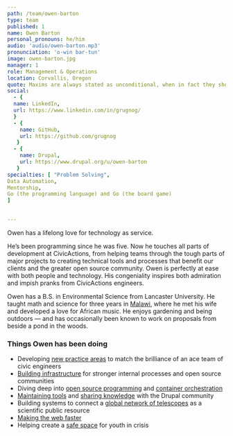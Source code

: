 ```yaml
---
path: /team/owen-barton
type: team
published: 1
name: Owen Barton
personal_pronouns: he/him
audio: 'audio/owen-barton.mp3'
pronunciation: 'o-win bar-tun'
image: owen-barton.jpg
manager: 1
role: Management & Operations
location: Corvallis, Oregon
quote: Maxims are always stated as unconditional, when in fact they shouldn’t be.
social: 
  - {
  name: LinkedIn,
  url: https://www.linkedin.com/in/grugnog/
  }
  - {
    name: GitHub,
    url: https://github.com/grugnog
   }
  - {
    name: Drupal,
    url: https://www.drupal.org/u/owen-barton
   } 
specialties: [ "Problem Solving",
Data Automation,
Mentorship,
Go (the programming language) and Go (the board game)
]

  
---
```


Owen has a lifelong love for technology as service.

He’s been programming since he was five. Now he touches all parts of development at CivicActions, from helping teams through the tough parts of major projects to creating technical tools and processes that benefit our clients and the greater open source community. Owen is perfectly at ease with both people and technology. His congeniality inspires both admiration and impish pranks from CivicActions engineers.

Owen has a B.S. in Environmental Science from Lancaster University. He taught math and science for three years in [Malawi](https://goo.gl/maps/YHWa5xdNnev), where he met his wife and developed a love for African music. He enjoys gardening and being outdoors — and has occasionally been known to work on proposals from beside a pond in the woods.



### Things Owen has been doing
* Developing [new practice areas](https://civicactions-handbook.readthedocs.io/en/latest/05-engineering/engineering-roles/) to match the brilliance of an ace team of civic engineers
* [Building infrastructure](https://github.com/grugnog) for stronger internal processes and open source communities
* Diving deep into [open source programming](https://golang.org/) and [container orchestration](https://kubernetes.io/)
* [Maintaining tools](http://docs.drush.org/en/8.x/) and [sharing knowledge](https://www.youtube.com/watch?v=4heCWVrhpco) with the Drupal community
* Building systems to connect a [global network of telescopes](https://lco.global/) as a scientific public resource
* [Making the web faster](https://developers.googleblog.com/2010/09/drupal-7-faster-than-ever.html)
* Helping create a [safe space](http://www.jsysi.org/) for youth in crisis

